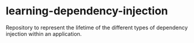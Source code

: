# learning-dependency-injection
Repository to represent the lifetime of the different types of dependency injection within an application.
